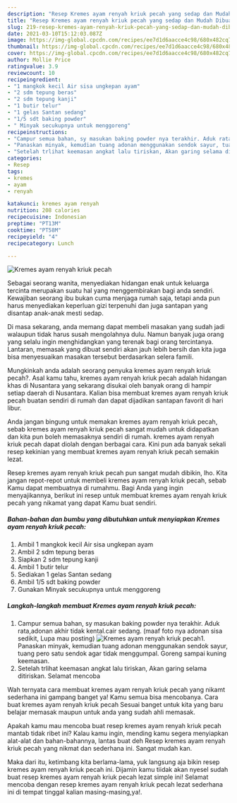 ```yaml
---
description: "Resep Kremes ayam renyah kriuk pecah yang sedap dan Mudah Dibuat"
title: "Resep Kremes ayam renyah kriuk pecah yang sedap dan Mudah Dibuat"
slug: 219-resep-kremes-ayam-renyah-kriuk-pecah-yang-sedap-dan-mudah-dibuat
date: 2021-03-10T15:12:03.087Z
image: https://img-global.cpcdn.com/recipes/ee7d1d6aacce4c98/680x482cq70/kremes-ayam-renyah-kriuk-pecah-foto-resep-utama.jpg
thumbnail: https://img-global.cpcdn.com/recipes/ee7d1d6aacce4c98/680x482cq70/kremes-ayam-renyah-kriuk-pecah-foto-resep-utama.jpg
cover: https://img-global.cpcdn.com/recipes/ee7d1d6aacce4c98/680x482cq70/kremes-ayam-renyah-kriuk-pecah-foto-resep-utama.jpg
author: Mollie Price
ratingvalue: 3.9
reviewcount: 10
recipeingredient:
- "1 mangkok kecil Air sisa ungkepan ayam"
- "2 sdm tepung beras"
- "2 sdm tepung kanji"
- "1 butir telur"
- "1 gelas Santan sedang"
- "1/5 sdt baking powder"
- " Minyak secukupnya untuk menggoreng"
recipeinstructions:
- "Campur semua bahan, sy masukan baking powder nya terakhir. Aduk rata,adonan akhir tidak kental.cair sedang. (maaf foto nya adonan sisa sedikit, Lupa mau posting)"
- "Panaskan minyak, kemudian tuang adonan menggunakan sendok sayur, tuang pero satu sendok agar tidak menggumpal. Goreng sampai kuning keemasan."
- "Setelah trlihat keemasan angkat lalu tiriskan, Akan garing selama ditiriskan. Selamat mencoba"
categories:
- Resep
tags:
- kremes
- ayam
- renyah

katakunci: kremes ayam renyah 
nutrition: 208 calories
recipecuisine: Indonesian
preptime: "PT13M"
cooktime: "PT58M"
recipeyield: "4"
recipecategory: Lunch

---
```



![Kremes ayam renyah kriuk pecah](https://img-global.cpcdn.com/recipes/ee7d1d6aacce4c98/680x482cq70/kremes-ayam-renyah-kriuk-pecah-foto-resep-utama.jpg)

Sebagai seorang wanita, menyediakan hidangan enak untuk keluarga tercinta merupakan suatu hal yang menggembirakan bagi anda sendiri. Kewajiban seorang ibu bukan cuma menjaga rumah saja, tetapi anda pun harus menyediakan keperluan gizi terpenuhi dan juga santapan yang disantap anak-anak mesti sedap.

Di masa  sekarang, anda memang dapat membeli masakan yang sudah jadi walaupun tidak harus susah mengolahnya dulu. Namun banyak juga orang yang selalu ingin menghidangkan yang terenak bagi orang tercintanya. Lantaran, memasak yang dibuat sendiri akan jauh lebih bersih dan kita juga bisa menyesuaikan masakan tersebut berdasarkan selera famili. 



Mungkinkah anda adalah seorang penyuka kremes ayam renyah kriuk pecah?. Asal kamu tahu, kremes ayam renyah kriuk pecah adalah hidangan khas di Nusantara yang sekarang disukai oleh banyak orang di hampir setiap daerah di Nusantara. Kalian bisa membuat kremes ayam renyah kriuk pecah buatan sendiri di rumah dan dapat dijadikan santapan favorit di hari libur.

Anda jangan bingung untuk memakan kremes ayam renyah kriuk pecah, sebab kremes ayam renyah kriuk pecah sangat mudah untuk didapatkan dan kita pun boleh memasaknya sendiri di rumah. kremes ayam renyah kriuk pecah dapat diolah dengan berbagai cara. Kini pun ada banyak sekali resep kekinian yang membuat kremes ayam renyah kriuk pecah semakin lezat.

Resep kremes ayam renyah kriuk pecah pun sangat mudah dibikin, lho. Kita jangan repot-repot untuk membeli kremes ayam renyah kriuk pecah, sebab Kamu dapat membuatnya di rumahmu. Bagi Anda yang ingin menyajikannya, berikut ini resep untuk membuat kremes ayam renyah kriuk pecah yang nikamat yang dapat Kamu buat sendiri.

<!--inarticleads1-->

##### Bahan-bahan dan bumbu yang dibutuhkan untuk menyiapkan Kremes ayam renyah kriuk pecah:

1. Ambil 1 mangkok kecil Air sisa ungkepan ayam
1. Ambil 2 sdm tepung beras
1. Siapkan 2 sdm tepung kanji
1. Ambil 1 butir telur
1. Sediakan 1 gelas Santan sedang
1. Ambil 1/5 sdt baking powder
1. Gunakan  Minyak secukupnya untuk menggoreng




<!--inarticleads2-->

##### Langkah-langkah membuat Kremes ayam renyah kriuk pecah:

1. Campur semua bahan, sy masukan baking powder nya terakhir. Aduk rata,adonan akhir tidak kental.cair sedang. (maaf foto nya adonan sisa sedikit, Lupa mau posting)
<img src="https://img-global.cpcdn.com/steps/22dc22809c3cec1f/160x128cq70/kremes-ayam-renyah-kriuk-pecah-langkah-memasak-1-foto.jpg" alt="Kremes ayam renyah kriuk pecah">1. Panaskan minyak, kemudian tuang adonan menggunakan sendok sayur, tuang pero satu sendok agar tidak menggumpal. Goreng sampai kuning keemasan.
1. Setelah trlihat keemasan angkat lalu tiriskan, Akan garing selama ditiriskan. Selamat mencoba




Wah ternyata cara membuat kremes ayam renyah kriuk pecah yang nikamt sederhana ini gampang banget ya! Kamu semua bisa mencobanya. Cara buat kremes ayam renyah kriuk pecah Sesuai banget untuk kita yang baru belajar memasak maupun untuk anda yang sudah ahli memasak.

Apakah kamu mau mencoba buat resep kremes ayam renyah kriuk pecah mantab tidak ribet ini? Kalau kamu ingin, mending kamu segera menyiapkan alat-alat dan bahan-bahannya, lantas buat deh Resep kremes ayam renyah kriuk pecah yang nikmat dan sederhana ini. Sangat mudah kan. 

Maka dari itu, ketimbang kita berlama-lama, yuk langsung aja bikin resep kremes ayam renyah kriuk pecah ini. Dijamin kamu tiidak akan nyesel sudah buat resep kremes ayam renyah kriuk pecah lezat simple ini! Selamat mencoba dengan resep kremes ayam renyah kriuk pecah lezat sederhana ini di tempat tinggal kalian masing-masing,ya!.

